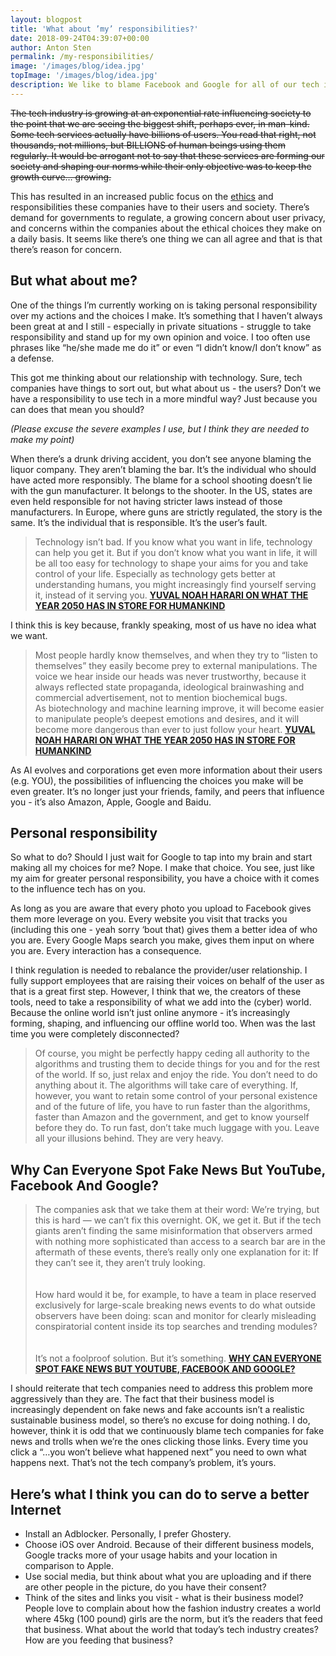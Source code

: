 ```yaml
---
layout: blogpost
title: 'What about ’my’ responsibilities?'
date: 2018-09-24T04:39:07+00:00
author: Anton Sten
permalink: /my-responsibilities/
image: '/images/blog/idea.jpg'
topImage: '/images/blog/idea.jpg'
description: We like to blame Facebook and Google for all of our tech issues (privacy concerns, fake news), but aren’t we responsible too? If we didn’t click, read, and believe then we would be better off today. The change starts with you and I.
---
```


~~The tech industry is growing at an exponential rate influencing society to the point that we are seeing the biggest shift, perhaps ever, in man-kind. Some tech services actually have billions of users. You read that right, not thousands, not millions, but BILLIONS of human beings using them regularly. It would be arrogant not to say that these services are forming our society and shaping our norms while their only objective was to keep the growth curve… growing.~~

This has resulted in an increased public focus on the [ethics](/ai-ethics) and responsibilities these companies have to their users and society. There’s demand for governments to regulate, a growing concern about user privacy, and concerns within the companies about the ethical choices they make on a daily basis. It seems like there’s one thing we can all agree and that is that there’s reason for concern.


## But what about me?

One of the things I’m currently working on is taking personal responsibility over my actions and the choices I make. It’s something that I haven’t always been great at and I still - especially in private situations - struggle to take responsibility and stand up for my own opinion and voice. I too often use phrases like “he/she made me do it” or even “I didn’t know/I don’t know” as a defense.

This got me thinking about our relationship with technology. Sure, tech companies have things to sort out, but what about us - the users? Don’t we have a responsibility to use tech in a more mindful way? Just because you can does that mean you should?

_(Please excuse the severe examples I use, but I think they are needed to make my point)_

When there’s a drunk driving accident, you don’t see anyone blaming the liquor company. They aren’t blaming the bar. It’s the individual who should have acted more responsibly. The blame for a school shooting doesn’t lie with the gun manufacturer. It belongs to the shooter. In the US, states are even held responsible for not having stricter laws instead of those manufacturers. In Europe, where guns are strictly regulated, the story is the same. It’s the individual that is responsible. It’s the user’s fault.

>Technology isn’t bad. If you know what you want in life, technology can help you get it. But if you don’t know what you want in life, it will be all too easy for technology to shape your aims for you and take control of your life. Especially as technology gets better at understanding humans, you might increasingly find yourself serving it, instead of it serving you.
**[YUVAL NOAH HARARI ON WHAT THE YEAR 2050 HAS IN STORE FOR HUMANKIND](https://www.wired.co.uk/article/yuval-noah-harari-extract-21-lessons-for-the-21st-century)**

I think this is key because, frankly speaking, most of us have no idea what we want.

>Most people hardly know themselves, and when they try to “listen to themselves” they easily become prey to external manipulations. The voice we hear inside our heads was never trustworthy, because it always reflected state propaganda, ideological brainwashing and commercial advertisement, not to mention biochemical bugs.<br />
As biotechnology and machine learning improve, it will become easier to manipulate people’s deepest emotions and desires, and it will become more dangerous than ever to just follow your heart.
**[YUVAL NOAH HARARI ON WHAT THE YEAR 2050 HAS IN STORE FOR HUMANKIND](https://www.wired.co.uk/article/yuval-noah-harari-extract-21-lessons-for-the-21st-century)**

As AI evolves and corporations get even more information about their users (e.g. YOU), the possibilities of influencing the choices you make will be even greater. It’s no longer just your friends, family, and peers that influence you - it’s also Amazon, Apple, Google and Baidu.

## Personal responsibility

So what to do? Should I just wait for Google to tap into my brain and start making all my choices for me? Nope. I make that choice. You see, just like my aim for greater personal responsibility, you have a choice with it comes to the influence tech has on you.

As long as you are aware that every photo you upload to Facebook gives them more leverage on you. Every website you visit that tracks you (including this one - yeah sorry ‘bout that) gives them a better idea of who you are. Every Google Maps search you make, gives them input on where you are. Every interaction has a consequence.


I think regulation is needed to rebalance the provider/user relationship. I fully support employees that are raising their voices on behalf of the user as that is a great first step. However, I think that we, the creators of these tools, need to take a responsibility of what we add into the (cyber) world. Because the online world isn’t just online anymore - it’s increasingly forming, shaping, and influencing our offline world too. When was the last time you were completely disconnected?

>Of course, you might be perfectly happy ceding all authority to the algorithms and trusting them to decide things for you and for the rest of the world. If so, just relax and enjoy the ride. You don’t need to do anything about it. The algorithms will take care of everything. If, however, you want to retain some control of your personal existence and of the future of life, you have to run faster than the algorithms, faster than Amazon and the government, and get to know yourself before they do. To run fast, don’t take much luggage with you. Leave all your illusions behind. They are very heavy.


## Why Can Everyone Spot Fake News But YouTube, Facebook And Google?

>The companies ask that we take them at their word: We’re trying, but this is hard — we can’t fix this overnight. OK, we get it. But if the tech giants aren’t finding the same misinformation that observers armed with nothing more sophisticated than access to a search bar are in the aftermath of these events, there’s really only one explanation for it: If they can’t see it, they aren’t truly looking.
<br /><br />    
How hard would it be, for example, to have a team in place reserved exclusively for large-scale breaking news events to do what outside observers have been doing: scan and monitor for clearly misleading conspiratorial content inside its top searches and trending modules?
<br /><br />     
It’s not a foolproof solution. But it’s something.
**[WHY CAN EVERYONE SPOT FAKE NEWS BUT YOUTUBE, FACEBOOK AND GOOGLE?](https://www.buzzfeed.com/charliewarzel/why-can-everyone-spot-fake-news-but-the-tech-companies?utm_term=.rxRvBV89q#.djz6P2NKz)**

I should reiterate that tech companies need to address this problem more aggressively than they are. The fact that their business model is increasingly dependent on fake news and fake accounts isn’t a realistic sustainable business model, so there’s no excuse for doing nothing. I do, however, think it is odd that we continuously blame tech companies for fake news and trolls when we’re the ones clicking those links. Every time you click a “…you won’t believe what happened next” you need to own what happens next. That’s not the tech company’s problem, it’s yours.

## Here’s what I think you can do to serve a better Internet

- Install an Adblocker. Personally, I prefer Ghostery.
- Choose iOS over Android. Because of their different business models, Google tracks more of your usage habits and your location in comparison to Apple.
- Use social media, but think about what you are uploading and if there are other people in the picture, do you have their consent?
- Think of the sites and links you visit - what is their business model? People love to complain about how the fashion industry creates a world where 45kg (100 pound) girls are the norm, but it’s the readers that feed that business. What about the world that today’s tech industry creates? How are you feeding that business?
